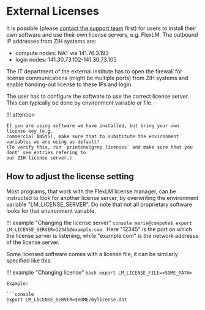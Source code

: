 # External Licenses

It is possible (please [contact the support team](../support/support.md) first) for users to install
their own software and use their own license servers, e.g. FlexLM. The outbound IP addresses from
ZIH systems are:

- compute nodes: NAT via 141.76.3.193
- login nodes: 141.30.73.102-141.30.73.105

The IT department of the external institute has to open the firewall for license communications
(might be multiple ports) from ZIH systems and enable handing-out license to these IPs and login.

The user has to configure the software to use the correct license server. This can typically be done
by environment variable or file.

!!! attention

    If you are using software we have installed, but bring your own license key (e.g.
    commercial ANSYS), make sure that to substitute the environment variables we are using as default!
    (To verify this, run `printenv|grep licenses` and make sure that you dont' see entries refering to
    our ZIH license server.)

## How to adjust the license setting

Most programs, that work with the FlexLM license manager,
can be instructed to look for another license server,
by overwriting the environment variable "LM_LICENSE_SERVER".
Do note that not all proprietary software looks for that environment variable.

!!! example "Changing the license server"
    ```console
    marie@compute$ export LM_LICENSE_SERVER=12345@example.com
    ```
    Here "12345" is the port on which the license server is listening,
    while "example.com" is the network addresss of the license server.

Some licensed software comes with a license file,
it can be similarly specified like this:

!!! example "Changing license"
    ```bash
    export LM_LICENSE_FILE=<SOME_PATH>
    ```

    Example:

    ```console
    export LM_LICENSE_SERVER=$HOME/mylicense.dat
    ```
